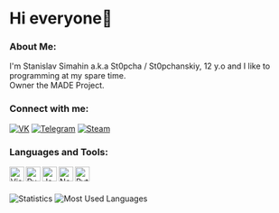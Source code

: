 # Hi everyone👋

### About Me:
I'm Stanislav Simahin a.k.a St0pcha / St0pchanskiy, 12 y.o and I like to programming at my spare time.<br>
Owner the MADE Project.<br>

### Connect with me:

[![VK](https://img.shields.io/badge/-VK-090909?style=for-the-badge&amp&logo=Vk&amp&logoColor=4F7DB3)](https://vk.com/st0pcha) [![Telegram](https://img.shields.io/badge/-Telegram-090909?style=for-the-badge&logo=telegram&logoColor=27A0D9)](https://t.me/st0pcha) [![Steam](https://img.shields.io/badge/-STEAM-090909?style=for-the-badge&amp;logo=steam&amp;logoColor=2d5e91)](https://steamcommunity.com/id/st0p_04ka)  

### Languages and Tools:

<img align="left" alt="Visual Studio Code" width="26px" src="https://i.imgur.com/LwSdAlE.png" />
<img align="left" alt="PyCharm" width="26px" src="https://gspics.org/images/2021/04/01/0Cl7Ya.png" />
<img align="left" alt="JavaScript" width="26px" src="https://i.imgur.com/3u1wzwE.png" />
<img align="left" alt="Node.JS" width="26px" src="https://i.imgur.com/tYLFZBh.png" /> 
<img align="left" alt="Python" width="26px" src="https://i.imgur.com/4pIzF9V.png" />

<br />
<br />

![Statistics](https://github-readme-stats.vercel.app/api?username=St0pcha&show_icons=true&theme=dark)
![Most Used Languages](https://github-readme-stats.vercel.app/api/top-langs/?username=St0pcha&theme=dark)
